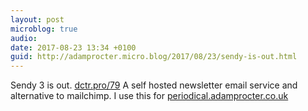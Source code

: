 ```yaml
---
layout: post
microblog: true
audio: 
date: 2017-08-23 13:34 +0100
guid: http://adamprocter.micro.blog/2017/08/23/sendy-is-out.html
---
```

Sendy 3 is out. [dctr.pro/79](http://dctr.pro/79) A self hosted newsletter email service and alternative to mailchimp. I use this for [periodical.adamprocter.co.uk](http://periodical.adamprocter.co.uk)
